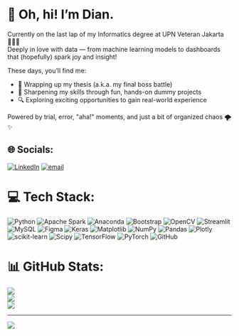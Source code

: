 # 👋 Oh, hi! I’m Dian.
Currently on the last lap of my Informatics degree at UPN Veteran Jakarta 🚴‍♀️💨<br>
Deeply in love with data — from machine learning models to dashboards that (hopefully) spark joy and insight!

These days, you’ll find me:
- 📝 Wrapping up my thesis (a.k.a. my final boss battle)
- 🧪 Sharpening my skills through fun, hands-on dummy projects
- 🔍 Exploring exciting opportunities to gain real-world experience
  
Powered by trial, error, "aha!" moments, and just a bit of organized chaos 🌪️✨

## 🌐 Socials:
[![LinkedIn](https://img.shields.io/badge/LinkedIn-%230077B5.svg?logo=linkedin&logoColor=white)](https://linkedin.com/in/dianayustw) [![email](https://img.shields.io/badge/Email-D14836?logo=gmail&logoColor=white)](mailto:dasetiawati@gmail.com) 

# 💻 Tech Stack:
![Python](https://img.shields.io/badge/python-3670A0?style=for-the-badge&logo=python&logoColor=ffdd54) ![Apache Spark](https://img.shields.io/badge/Apache%20Spark-FDEE21?style=for-the-badge&logo=apachespark&logoColor=black) ![Anaconda](https://img.shields.io/badge/Anaconda-%2344A833.svg?style=for-the-badge&logo=anaconda&logoColor=white) ![Bootstrap](https://img.shields.io/badge/bootstrap-%238511FA.svg?style=for-the-badge&logo=bootstrap&logoColor=white) ![OpenCV](https://img.shields.io/badge/opencv-%23white.svg?style=for-the-badge&logo=opencv&logoColor=white) ![Streamlit](https://img.shields.io/badge/Streamlit-%23FE4B4B.svg?style=for-the-badge&logo=streamlit&logoColor=white) ![MySQL](https://img.shields.io/badge/mysql-4479A1.svg?style=for-the-badge&logo=mysql&logoColor=white) ![Figma](https://img.shields.io/badge/figma-%23F24E1E.svg?style=for-the-badge&logo=figma&logoColor=white) ![Keras](https://img.shields.io/badge/Keras-%23D00000.svg?style=for-the-badge&logo=Keras&logoColor=white) ![Matplotlib](https://img.shields.io/badge/Matplotlib-%23ffffff.svg?style=for-the-badge&logo=Matplotlib&logoColor=black) ![NumPy](https://img.shields.io/badge/numpy-%23013243.svg?style=for-the-badge&logo=numpy&logoColor=white) ![Pandas](https://img.shields.io/badge/pandas-%23150458.svg?style=for-the-badge&logo=pandas&logoColor=white) ![Plotly](https://img.shields.io/badge/Plotly-%233F4F75.svg?style=for-the-badge&logo=plotly&logoColor=white) ![scikit-learn](https://img.shields.io/badge/scikit--learn-%23F7931E.svg?style=for-the-badge&logo=scikit-learn&logoColor=white) ![Scipy](https://img.shields.io/badge/SciPy-%230C55A5.svg?style=for-the-badge&logo=scipy&logoColor=%white) ![TensorFlow](https://img.shields.io/badge/TensorFlow-%23FF6F00.svg?style=for-the-badge&logo=TensorFlow&logoColor=white) ![PyTorch](https://img.shields.io/badge/PyTorch-%23EE4C2C.svg?style=for-the-badge&logo=PyTorch&logoColor=white) ![GitHub](https://img.shields.io/badge/github-%23121011.svg?style=for-the-badge&logo=github&logoColor=white)
# 📊 GitHub Stats:
![](https://github-readme-stats.vercel.app/api?username=dianayustw&theme=dracula&hide_border=false&include_all_commits=false&count_private=false)<br>
![](https://nirzak-streak-stats.vercel.app/?user=dianayustw&theme=dracula&hide_border=false)<br>
![](https://github-readme-stats.vercel.app/api/top-langs/?username=dianayustw&theme=dracula&hide_border=false&include_all_commits=false&count_private=false&layout=compact)<br>

---
[![](https://visitcount.itsvg.in/api?id=dianayustw&icon=0&color=0)](https://visitcount.itsvg.in)

<!-- Proudly created with GPRM ( https://gprm.itsvg.in ) -->
